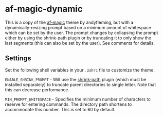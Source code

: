 # af-magic-dynamic
This is a copy of the [af-magic](https://github.com/andyfleming/oh-my-zsh/blob/master/themes/af-magic.zsh-theme) theme by andyfleming, but with a dynamically-resizing prompt based on a minimum amount of whitespace which can be set by the user. The prompt changes  by collapsing the prompt either by using the shrink-path plugin or by truncating
it to only show the last segments (this can also be set by the user). See comments for details.

## Settings
Set the following shell variables in your `.zshrc` file to customize the theme.

`ENABLE_SHRINK_PROMPT` - Will use the [shrink-path](https://github.com/ohmyzsh/ohmyzsh/blob/master/plugins/shrink-path/shrink-path.plugin.zsh) plugin (which must be installed separately) to truncate parent directories to single letter. Note that this can decrease performance.

`MIN_PROMPT_WHITESPACE` - Specifies the minimum number of characters to reserve for entering commands. The directory path shortens to accommodate this number. This is set to 60 by default.
